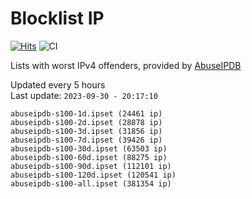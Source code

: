# Blocklist IP

[![Hits](https://hits.seeyoufarm.com/api/count/incr/badge.svg?url=https%3A%2F%2Fgithub.com%2Fborestad%2Fblocklist-ip%2F&count_bg=%2379C83D&title_bg=%23555555&icon=&icon_color=%23E7E7E7&title=hits&edge_flat=false)](https://hits.seeyoufarm.com)  ![CI](https://img.shields.io/github/workflow/status/borestad/blocklist-ip/CI?style=flat-square)

Lists with worst IPv4 offenders, provided by [AbuseIPDB](https://www.abuseipdb.com/)

<!-- FOOTER-PLACEHOLDER -->
Updated every 5 hours<br>
Last update: `2023-09-30 - 20:17:10`
```
abuseipdb-s100-1d.ipset (24461 ip)
abuseipdb-s100-2d.ipset (28878 ip)
abuseipdb-s100-3d.ipset (31856 ip)
abuseipdb-s100-7d.ipset (39426 ip)
abuseipdb-s100-30d.ipset (63503 ip)
abuseipdb-s100-60d.ipset (88275 ip)
abuseipdb-s100-90d.ipset (112101 ip)
abuseipdb-s100-120d.ipset (120541 ip)
abuseipdb-s100-all.ipset (381354 ip)
```
